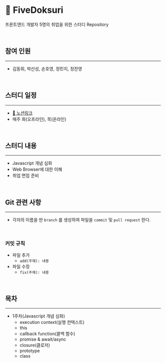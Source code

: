 # 🦅 FiveDoksuri

프론트엔드 개발자 5명의 취업을 위한 스터디 Repository

</br>

## 참여 인원

---

- 김동휘, 박산성, 손호영, 정민지, 정찬영

</br>

## 스터디 일정

---

- [🔗 노션링크](https://www.notion.so/Study-fb06f1d5056b4042a01ae5b8e0622e00)
- 매주 화(오프라인), 목(온라인)

</br>

## 스터디 내용

---

- Javascript 개념 심화
- Web Browser에 대한 이해
- 취업 면접 준비

</br>

## Git 관련 사항

---

- 각자의 이름을 딴 `branch` 를 생성하여 파일을 `commit` 및 `pull request` 한다.

</br>

### 커밋 규칙

- 파일 추가
  - `add(주제): 내용`
- 파일 수정
  - `fix(주제): 내용`

</br>

## 목차

---

- 1주차(Javascript 개념 심화)
  - execution context(실행 컨텍스트)
  - this
  - callback function(콜백 함수)
  - promise & await/async
  - closure(클로저)
  - prototype
  - class
